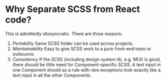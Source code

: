 # Why Separate SCSS from React code?

This is admittedly idiosyncratic. There are three reasons:

1. _Portability_ Same SCSS folder can be used across projects.
2. _Maintainability_ Easy to give SCSS work to a pure front-end team or outsource.
3. _Consistency_ If the SCSS (including design system lib, e.g. MUI) is good, there should be little need for Component-specific SCSS. A text input in one Component should as a rule with rare exceptions look exactly like a text input in all the other Components.
